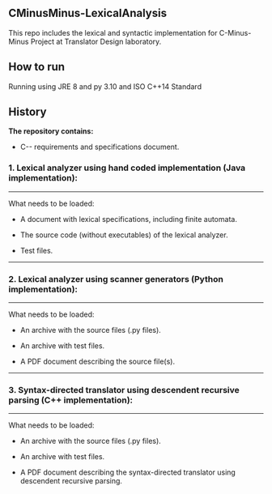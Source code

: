 ## CMinusMinus-LexicalAnalysis
This repo includes the lexical and syntactic implementation for  C-Minus-Minus  Project at Translator Design laboratory.

## How to run

Running using JRE 8 and py 3.10 and ISO C++14 Standard

## History

**The repository contains:**

- C-- requirements and specifications document.

### **1. Lexical analyzer using hand coded implementation (Java implementation):**
-----------------------------

What needs to be loaded:

- A document with lexical specifications, including finite automata.

- The source code (without executables) of the lexical analyzer.

- Test files.

------------------------------

### **2. Lexical analyzer using scanner generators (Python implementation):**
-----------------------------

What needs to be loaded:

- An archive with the source files (.py files).

- An archive with test files.

- A PDF document describing the source file(s).

-------------------------------------

### **3. Syntax-directed translator using descendent recursive parsing (C++ implementation):**
---------------------------------------
What needs to be loaded:

- An archive with the source files (.py files).

- An archive with test files.

- A PDF document describing the syntax-directed translator using descendent recursive parsing.
